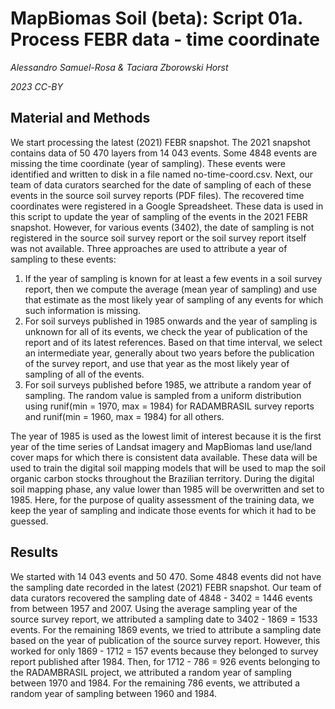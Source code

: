 # MapBiomas Soil (beta): Script 01a. Process FEBR data - time coordinate

_Alessandro Samuel-Rosa & Taciara Zborowski Horst_

_2023 CC-BY_

## Material and Methods

We start processing the latest (2021) FEBR snapshot. The 2021 snapshot contains data of 50 470
layers from 14 043 events. Some 4848 events are missing the time coordinate (year of sampling).
These events were identified and written to disk in a file named no-time-coord.csv. Next, our team
of data curators searched for the date of sampling of each of these events in the source soil
survey reports (PDF files). The recovered time coordinates were registered in a Google
Spreadsheet. These data is used in this script to update the year of sampling of the events in the
2021 FEBR snapshot. However, for various events (3402), the date of sampling is not registered in
the source soil survey report or the soil survey report itself was not available. Three approaches
are used to attribute a year of sampling to these events:

1. If the year of sampling is known for at least a few events in a soil survey report, then we 
  compute the average (mean year of sampling) and use that estimate as the most likely year of
  sampling of any events for which such information is missing.
2. For soil surveys published in 1985 onwards and the year of sampling is unknown for all of its
  events, we check the year of publication of the report and of its latest references. Based on
  that time interval, we select an intermediate year, generally about two years before the
  publication of the survey report, and use that year as the most likely year of sampling of all
  of the events.
3. For soil surveys published before 1985, we attribute a random year of sampling. The random
  value is sampled from a uniform distribution using runif(min = 1970, max = 1984) for RADAMBRASIL
  survey reports and runif(min = 1960, max = 1984) for all others.

The year of 1985 is used as the lowest limit of interest because it is the first year of the time
series of Landsat imagery and MapBiomas land use/land cover maps for which there is consistent
data available. These data will be used to train the digital soil mapping models that will be
used to map the soil organic carbon stocks throughout the Brazilian territory. During the digital
soil mapping phase, any value lower than 1985 will be overwritten and set to 1985. Here, for the
purpose of quality assessment of the training data, we keep the year of sampling and indicate
those events for which it had to be guessed.

## Results

We started with 14 043 events and 50 470. Some 4848 events did not have the sampling date
recorded in the latest (2021) FEBR snapshot. Our team of data curators recovered the sampling date
of 4848 - 3402 = 1446 events from between 1957 and 2007. Using the average sampling year of the
source survey report, we attributed a sampling date to 3402 - 1869 = 1533 events. For the
remaining 1869 events, we tried to attribute a sampling date based on the year of publication of
the source survey report. However, this worked for only 1869 - 1712 = 157 events because they
belonged to survey report published after 1984. Then, for 1712 - 786 = 926 events belonging to the
RADAMBRASIL project, we attributed a random year of sampling between 1970 and 1984. For the
remaining 786 events, we attributed a random year of sampling between 1960 and 1984.
